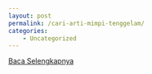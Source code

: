 ```yaml
---
layout: post
permalink: /cari-arti-mimpi-tenggelam/
categories:
    - Uncategorized
---
```


[Baca Selengkapnya](/09)